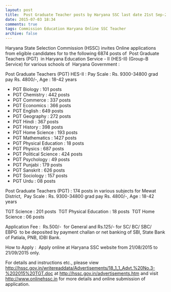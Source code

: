 ```yaml
---
layout: post
title:  Post Graduate Teacher posts by Haryana SSC last date 21st Sep-2015
date: 2015-07-03 18:34
comments: true
tags: Commission Education Haryana Online SSC Teacher
archive: false
---
```

Haryana State Selection Commission (HSSC) invites Online applications from eligible candidates for to the following 6874 posts of  Post Graduate Teachers (PGT)  in Haryana Education Service - II (HES-II) (Group-B Service) for various schools of  Haryana Government :

Post Graduate Teachers (PGT) HES-II : Pay Scale : Rs. 9300-34800 grad pay Rs. 4800/-, Age : 18-42 years 

- PGT Biology : 101 posts 
- PGT Chemistry : 442 posts  
- PGT Commerce : 337 posts 
- PGT Economics : 366 posts 
- PGT English : 649 posts 
- PGT Geography : 272 posts 
- PGT Hindi : 367 posts 
- PGT History : 398 posts 
- PGT Home Science : 193 posts 
- PGT Mathematics : 1427 posts 
- PGT Physical Education : 18 posts 
- PGT Physics : 687 posts 
- PGT Political Science : 424 posts 
- PGT Psychology : 49 posts 
- PGT Punjabi : 179 posts 
- PGT Sanskrit : 626 posts 
- PGT Sociology : 157 posts 
- PGT Urdu : 08 posts 

Post Graduate Teachers (PGT) : 174 posts in various subjects for Mewat District,  Pay Scale : Rs. 9300-34800 grad pay Rs. 4800/-, Age : 18-42 years 

TGT Science : 201 posts 
TGT Physical Education : 18 posts  
TGT Home Science : 06 posts

Application Fee :  Rs.500/-  for General and Rs.125/- for SC/ BC/ SBC/ EBPG  to be deposited by payment challan or net banking of SBI, State Bank of Patiala, PNB, IDBI Bank. 

How to Apply :  Apply online at Haryana SSC website from 21/08/2015 to 21/09/2015 only. 

For details and instructions etc., please view <http://hssc.gov.in/writereaddata/Advertisements/18_1_1_Advt.%20No.3-%202015%20TGT.doc> at <http://hssc.gov.in/advertisements.htm> and visit <http://www.onlinehssc.in> for more details and online submission of application. 








 



